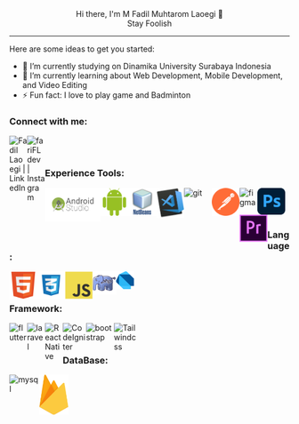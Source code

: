 
<div align="center"> Hi there, I'm M Fadil Muhtarom Laoegi 👋 </div>
<div align="center">Stay Foolish</div>

<hr>

Here are some ideas to get you started:

- 🔭 I’m currently studying on Dinamika University Surabaya Indonesia
- 🌱 I’m currently learning about Web Development, Mobile Development, and Video Editing
- ⚡ Fun fact:  I love to play game and Badminton


 ### Connect with me:

<a target="blank" href="https://www.linkedin.com/in/fadil-laoegi-b632a3204/"><img align="left" alt="Fadil Laoegi | LinkedIn" width="32px" src="https://cdn-icons-png.flaticon.com/512/174/174857.png" /></a>
<a target="blank" href="https://www.instagram.com/fdlml_/"><img align="left" alt="fariFLdev | Instagram" width="32px" src="https://static.cdnlogo.com/logos/i/92/instagram.svg" /></a>


<br/><br/>

### Experience Tools: 
<div>
 <img align="left" alt="androidstudio" width="100px" src="https://raw.githubusercontent.com/fadillaoegi/APIMyAssets/refs/heads/master/logo/Programming/Android%20Studio.png" />
 <img align="left" alt="androidstudio" width="50px" src="https://raw.githubusercontent.com/fadillaoegi/APIMyAssets/refs/heads/master/logo/Programming/Android.png" />
 <img align="left" alt="netbean" width="50px" src="https://raw.githubusercontent.com/fadillaoegi/APIMyAssets/refs/heads/master/logo/Programming/NetBeans.png" />
 <img align="left" alt="vscode" width="50px" src="https://raw.githubusercontent.com/fadillaoegi/APIMyAssets/refs/heads/master/logo/Programming/Vscode.png" />
 <img align="left" alt="git" width="50px" src="https://upload.wikimedia.org/wikipedia/commons/thumb/3/3f/Git_icon.svg/1024px-Git_icon.svg.png" />
 <img align="left" alt="postman" width="50px" src="https://raw.githubusercontent.com/fadillaoegi/APIMyAssets/c136e6fd95f02ae90f3328ed9d3e4a6a3cc8dbd7/logo/Programming/postman.svg" />
 <img align="left" alt="figma" width="32px" src="https://upload.wikimedia.org/wikipedia/commons/3/33/Figma-logo.svg" /> 
 <img align="left" alt="photoshop" width="50px" src="https://raw.githubusercontent.com/fadillaoegi/APIMyAssets/master/logo/ps.png" />
 <img align="left" alt="premiere" width="50px" src="https://raw.githubusercontent.com/fadillaoegi/APIMyAssets/master/logo/pr.png" />
 <!-- <img align="left" alt="ai" width="32px" src="https://www.vectorlogo.zone/logos/adobe_illustrator/adobe_illustrator-icon.svg" /> -->
</div>

<br/><br/><br/>

### Language:
<div>
 <img align="left" alt="html" width="50px" src="https://raw.githubusercontent.com/fadillaoegi/APIMyAssets/refs/heads/master/logo/Programming/HTML5.png" />
 <img align="left" alt="css" width="50px" src="https://raw.githubusercontent.com/fadillaoegi/APIMyAssets/refs/heads/master/logo/Programming/Css.png" />
 <img align="left" alt="javascript" width="50px" src="https://raw.githubusercontent.com/fadillaoegi/APIMyAssets/refs/heads/master/logo/Programming/JavaScript.png" />
 <!-- <img align="left" alt="java" width="32px" src="https://upload.wikimedia.org/wikipedia/de/e/e1/Java-Logo.svg" /> -->
 <img align="left" alt="php" width="42px" src="https://raw.githubusercontent.com/fadillaoegi/APIMyAssets/refs/heads/master/logo/Programming/Php.png" />
 <!-- <img align="left" alt="kotlin" width="32px" src="https://raw.githubusercontent.com/fadillaoegi/APIMyAssets/master/logo/kotlin.png" /> -->
 <img align="left" alt="dart" width="32px" src="https://raw.githubusercontent.com/fadillaoegi/APIMyAssets/refs/heads/master/logo/Programming/dart.png" />
</div>


<br/> <br/>

### Framework:
<div>
 <img align="left" alt="flutter" width="32px" src="https://www.vectorlogo.zone/logos/flutterio/flutterio-icon.svg" /> 
 <img align="left" alt="laravel" width="32px" src="https://upload.wikimedia.org/wikipedia/commons/thumb/9/9a/Laravel.svg/1969px-Laravel.svg.png" />
 <img align="left" alt="ReactNative" width="32px" src="https://reactnative.dev/img/header_logo.svg" />
 <img align="left" alt="CodeIgniter" width="42px" src="https://cdn.iconscout.com/icon/free/png-256/free-codeigniter-4-1175201.png?f=webp" />
 <img align="left" alt="bootstrap" width="50px" src="https://upload.wikimedia.org/wikipedia/commons/thumb/b/b2/Bootstrap_logo.svg/1280px-Bootstrap_logo.svg.png" />
 <img align="left" alt="Tailwindcss" width="42px" src="https://cdn.iconscout.com/icon/free/png-256/free-codeigniter-4-1175201.png?f=webp" />
 
</div>

<br/><br/>

### DataBase:
<div>
 <img align="left" alt="mysql" width="54px" src="https://download.logo.wine/logo/MySQL/MySQL-Logo.wine.png" />
 <!--<img align="left" alt="mysql" width="54px" src="https://raw.githubusercontent.com/fadillaoegi/APIMyAssets/master/logo/My_sql.png" />-->
 <img align="left" alt="firebase" width="52px" src="https://raw.githubusercontent.com/fadillaoegi/APIMyAssets/refs/heads/master/logo/Programming/firebase.png" />

 <!-- ![flutter](https://user-images.githubusercontent.com/58667496/180014842-1fead90f-1ba3-4eb3-9805-5859ac549785.png) -->
</div>

